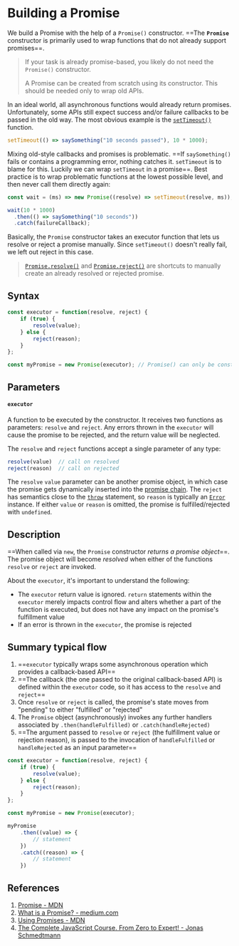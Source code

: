 # Building a Promise

We build a Promise with the help of a `Promise()` constructor. ==The **`Promise`** constructor is primarily used to wrap functions that do not already support promises==.

> If your task is already promise-based, you likely do not need the `Promise()` constructor.
>
> A Promise can be created from scratch using its constructor. This should be needed only to wrap old APIs.

In an ideal world, all asynchronous functions would already return promises. Unfortunately, some APIs still expect success and/or failure callbacks to be passed in the old way. The most obvious example is the [`setTimeout()`](https://developer.mozilla.org/en-US/docs/Web/API/setTimeout) function.

```js
setTimeout(() => saySomething("10 seconds passed"), 10 * 1000);
```

Mixing old-style callbacks and promises is problematic. ==If `saySomething()` fails or contains a programming error, nothing catches it. `setTimeout` is to blame for this. Luckily we can wrap `setTimeout` in a promise==. Best practice is to wrap problematic functions at the lowest possible level, and then never call them directly again:

```js
const wait = (ms) => new Promise((resolve) => setTimeout(resolve, ms));

wait(10 * 1000)
  .then(() => saySomething("10 seconds"))
  .catch(failureCallback);
```

Basically, the `Promise` constructor takes an executor function that lets us resolve or reject a promise manually. Since `setTimeout()` doesn't really fail, we left out reject in this case.

> [`Promise.resolve()`](https://developer.mozilla.org/en-US/docs/Web/JavaScript/Reference/Global_Objects/Promise/resolve) and [`Promise.reject()`](https://developer.mozilla.org/en-US/docs/Web/JavaScript/Reference/Global_Objects/Promise/reject) are shortcuts to manually create an already resolved or rejected promise.

## Syntax

```js
const executor = function(resolve, reject) {
    if (true) {
        resolve(value);
    } else {
        reject(reason);
    }
};

const myPromise = new Promise(executor); // Promise() can only be constructed with new. Attempting to call it without new throws a TypeError.
```

## Parameters

#### `executor`

A function to be executed by the constructor. It receives two functions as parameters: `resolve` and `reject`. Any errors thrown in the `executor` will cause the promise to be rejected, and the return value will be neglected.

The `resolve` and `reject` functions accept a single parameter of any type:

```js
resolve(value)	// call on resolved
reject(reason)	// call on rejected
```

The `resolve` `value` parameter can be another promise object, in which case the promise gets dynamically inserted into the [promise chain](https://developer.mozilla.org/en-US/docs/Web/JavaScript/Reference/Global_Objects/Promise#chained_promises). The `reject` has semantics close to the [`throw`](https://developer.mozilla.org/en-US/docs/Web/JavaScript/Reference/Statements/throw) statement, so `reason` is typically an [`Error`](https://developer.mozilla.org/en-US/docs/Web/JavaScript/Reference/Global_Objects/Error) instance. If either `value` or `reason` is omitted, the promise is fulfilled/rejected with `undefined`.

## Description

==When called via `new`, the `Promise` constructor _returns a promise object_==. The promise object will become *resolved* when either of the functions `resolve` or `reject` are invoked.

About the `executor`, it's important to understand the following:

- The `executor` return value is ignored. `return` statements within the `executor` merely impacts control flow and alters whether a part of the function is executed, but does not have any impact on the promise's fulfillment value
- If an error is thrown in the `executor`, the promise is rejected

## Summary typical flow

1. ==`executor` typically wraps some asynchronous operation which provides a callback-based API==
2. ==The callback (the one passed to the original callback-based API) is defined within the `executor` code, so it has access to the `resolve` and `reject`==
3. Once `resolve` or `reject` is called, the promise's state moves from "pending" to either "fulfilled" or "rejected"
4. The `Promise` object (asynchronously) invokes any further handlers associated by `.then(handleFulfilled)` or `.catch(handleRejected)`
5. ==The argument passed to `resolve` or `reject` (the fulfillment value or rejection reason), is passed to the invocation of `handleFulfilled` or `handleRejected` as an input parameter==

```js
const executor = function(resolve, reject) {
    if (true) {
        resolve(value);
    } else {
        reject(reason);
    }
};

const myPromise = new Promise(executor);

myPromise
	.then((value) => {
    	// statement
	})
 	.catch((reason) => {
    	// statement
	})
```

## References

1. [Promise - MDN](https://developer.mozilla.org/en-US/docs/Web/JavaScript/Reference/Global_Objects/Promise)
1. [What is a Promise? - medium.com](https://medium.com/javascript-scene/master-the-javascript-interview-what-is-a-promise-27fc71e77261#.aa7ubggsy)
1. [Using Promises - MDN](https://developer.mozilla.org/en-US/docs/Web/JavaScript/Guide/Using_promises)
1. [The Complete JavaScript Course. From Zero to Expert! - Jonas Schmedtmann](https://www.udemy.com/course/the-complete-javascript-course/?utm_source=adwords&utm_medium=udemyads&utm_campaign=JavaScript_v.PROF_la.EN_cc.ROWMTA-B_ti.6368&utm_content=deal4584&utm_term=_._ag_130756014153_._ad_558386196906_._kw__._de_c_._dm__._pl__._ti_dsa-774930039569_._li_1011789_._pd__._&matchtype=&gclid=CjwKCAjwiuuRBhBvEiwAFXKaNCuaAhZ8UB5kIldtb76eeAyfM0SUKeceBq3FKF24pNxDVe-_g0-DPxoCnWwQAvD_BwE)